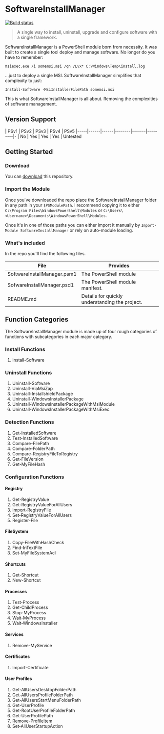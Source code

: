 # SoftwareInstallManager

[![Build status](https://ci.appveyor.com/api/projects/status/1inriabn8e69d584?svg=true)](https://ci.appveyor.com/project/adbertram/softwareinstallmanager)

> A single way to install, uninstall, upgrade and configure software with a single framework.

SoftwareInstallManager is a PowerShell module born from necessity. It was built to create a single tool deploy and manage software. No longer do you have to remember:

```
msiexec.exe /i somemsi.msi /qn /Lvx* C:\Windows\Temp\install.log 
```

...just to deploy a single MSI. SoftwareInstallManager simplifies that complexity to just:

```
Install-Software -MsiInstallerFilePath somemsi.msi
```

This is what SoftwareInstallManager is all about. Removing the complexities of software management.

## Version Support

| PSv1 | PSv2 | PSv3 | PSv4 | PSv5 
|-----|------|------|--------|-------|---------|-
| No   | Yes    | Yes    | Yes      | Untested

## Getting Started

### Download

You can [download](https://github.com/adbertram/SoftwareInstallManager/archive/master.zip)
this repository.

### Import the Module

Once you've downloaded the repo place the SoftwareInstallManager folder in any path in your ``$PSModulePath``. I recommend copying it to either ``C:\Program Files\WindowsPowerShell\Modules`` or ``C:\Users\<Username>\Documents\WindowsPowerShell\Modules``.

Once it's in one of those paths you can either import it manually by ``Import-Module SoftwareInstallManager`` or rely on auto-module loading.


### What's included

In the repo you'll find the following files.

| File     | Provides                                       |
|-----------------|------------------------------------------------|
| SoftwareInstallManager.psm1 | The PowerShell module                   |
| SofwareInstallManager.psd1            | The PowerShell module manifest.              |
| README.md       | Details for quickly understanding the project. |

## Function Categories

The SoftwareInstallManager module is made up of four rough categories of functions with subcategories in each major category.

### Install Functions
1. Install-Software

### Uninstall Functions

1. Uninstall-Software
2. Uninstall-ViaMsiZap
3. Uninstall-InstallshieldPackage
4. Uninstall-WindowsInstallerPackage
5. Uninstall-WindowsInstallerPackageWithMsiModule
6. Uninstall-WindowsInstallerPackageWithMsiExec

### Detection Functions

1. Get-InstalledSoftware
2. Test-InstalledSoftware
3. Compare-FilePath
4. Compare-FolderPath
5. Compare-RegistryFileToRegistry
6. Get-FileVersion
7. Get-MyFileHash

### Configuration Functions

#### Registry

1. Get-RegistryValue
2. Get-RegistryValueForAllUsers
3. Import-RegistryFile
4. Set-RegistryValueForAllUsers
5. Register-File

#### FileSystem

1. Copy-FileWithHashCheck
2. Find-InTextFile
3. Set-MyFileSystemAcl

#### Shortcuts

1. Get-Shortcut
2. New-Shortcut

#### Processes

1. Test-Process
2. Get-ChildProcess
3. Stop-MyProcess
4. Wait-MyProcess
5. Wait-WindowsInstaller

#### Services

1. Remove-MyService

#### Certificates

1. Import-Certificate

#### User Profiles

1. Get-AllUsersDesktopFolderPath
2. Get-AllUsersProfileFolderPath
3. Get-AllUsersStartMenuFolderPath
4. Get-UserProfile
5. Get-RootUserProfileFolderPath
6. Get-UserProfilePath
7. Remove-ProfileItem
8. Set-AllUserStartupAction


